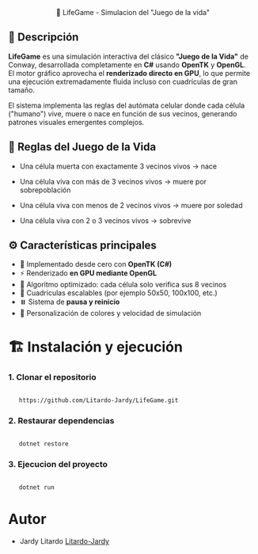 <div align="center" >
🧬 LifeGame - Simulacion del "Juego de la vida" 
</div>

## 🧠 Descripción

**LifeGame** es una simulación interactiva del clásico **"Juego de la Vida"** de Conway, desarrollada completamente en **C#** usando **OpenTK** y **OpenGL**.  
El motor gráfico aprovecha el **renderizado directo en GPU**, lo que permite una ejecución extremadamente fluida incluso con cuadrículas de gran tamaño.

El sistema implementa las reglas del autómata celular donde cada célula ("humano") vive, muere o nace en función de sus vecinos, generando patrones visuales emergentes complejos.


## 🧮 Reglas del Juego de la Vida

- Una célula muerta con exactamente 3 vecinos vivos → nace

- Una célula viva con más de 3 vecinos vivos → muere por sobrepoblación

- Una célula viva con menos de 2 vecinos vivos → muere por soledad

- Una célula viva con 2 o 3 vecinos vivos → sobrevive


## ⚙️ Características principales

- 🧩 Implementado desde cero con **OpenTK (C#)**  
- ⚡ Renderizado **en GPU mediante OpenGL**  
- 🧠 Algoritmo optimizado: cada célula solo verifica sus 8 vecinos  
- 🧱 Cuadrículas escalables (por ejemplo 50x50, 100x100, etc.)  
- ⏸️ Sistema de **pausa y reinicio**  
- 🎨 Personalización de colores y velocidad de simulación

# 🏗️ Instalación y ejecución

### 1. Clonar el repositorio  
```bash

   https://github.com/Litardo-Jardy/LifeGame.git

```

### 2. Restaurar dependencias
```bash

   dotnet restore

```

### 3. Ejecucion del proyecto
```bash

   dotnet run

```

# Autor

- Jardy Litardo [Litardo-Jardy](https://github.com/Litardo-Jardy)

